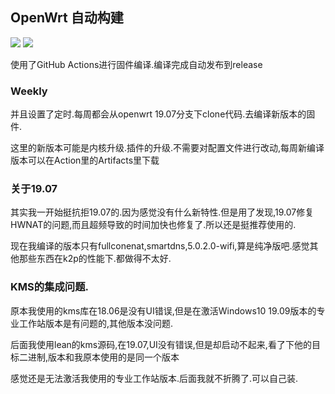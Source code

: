 ## OpenWrt 自动构建
[![](https://github.com/thisdk/openwrt-k2p-build/workflows/OpenWrt%20K2P%20CI/badge.svg)](https://github.com/thisdk/openwrt-k2p-build/actions)
[![](https://github.com/thisdk/openwrt-k2p-build/workflows/OpenWrt%20Weekly%20CI/badge.svg)](https://github.com/thisdk/openwrt-k2p-build/actions)

使用了GitHub Actions进行固件编译.编译完成自动发布到release

### Weekly

并且设置了定时.每周都会从openwrt 19.07分支下clone代码.去编译新版本的固件.

这里的新版本可能是内核升级.插件的升级.不需要对配置文件进行改动,每周新编译版本可以在Action里的Artifacts里下载

### 关于19.07

其实我一开始挺抗拒19.07的.因为感觉没有什么新特性.但是用了发现,19.07修复HWNAT的问题,而且超频导致的时间加快也修复了.所以还是挺推荐使用的.

现在我编译的版本只有fullconenat,smartdns,5.0.2.0-wifi,算是纯净版吧.感觉其他那些东西在k2p的性能下.都做得不太好.

### KMS的集成问题.

原本我使用的kms库在18.06是没有UI错误,但是在激活Windows10 19.09版本的专业工作站版本是有问题的,其他版本没问题.

后面我使用lean的kms源码,在19.07,UI没有错误,但是却启动不起来,看了下他的目标二进制,版本和我原本使用的是同一个版本

感觉还是无法激活我使用的专业工作站版本.后面我就不折腾了.可以自己装.



